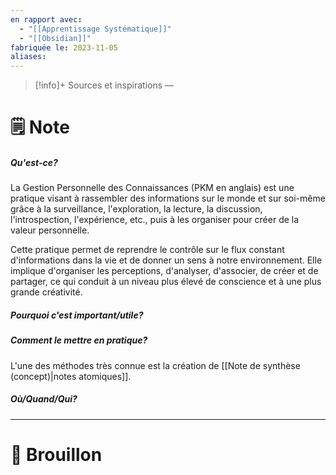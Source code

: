 ```yaml
---
en rapport avec:
  - "[[Apprentissage Systématique]]"
  - "[[Obsidian]]"
fabriquée le: 2023-11-05
aliases:
---
```

> [!info]+ Sources et inspirations
> —

# 🗒️ Note
##### Qu'est-ce?
La Gestion Personnelle des Connaissances (PKM en anglais) est une pratique visant à rassembler des informations sur le monde et sur soi-même grâce à la surveillance, l'exploration, la lecture, la discussion, l'introspection, l'expérience, etc., puis à les organiser pour créer de la valeur personnelle.

Cette pratique permet de reprendre le contrôle sur le flux constant d'informations dans la vie et de donner un sens à notre environnement. Elle implique d'organiser les perceptions, d'analyser, d'associer, de créer et de partager, ce qui conduit à un niveau plus élevé de conscience et à une plus grande créativité.

##### Pourquoi c'est important/utile?

##### Comment le mettre en pratique?
L'une des méthodes très connue est la création de [[Note de synthèse (concept)|notes atomiques]].

##### Où/Quand/Qui?

---
# 💭 Brouillon

